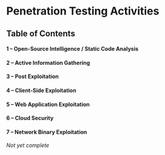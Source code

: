 # Penetration Testing Activities

## Table of Contents

#### 1 – Open-Source Intelligence / Static Code Analysis 
#### 2 – Active Information Gathering
#### 3 – Post Exploitation
#### 4 – Client-Side Exploitation
#### 5 – Web Application Exploitation
#### 6 – Cloud Security
#### 7 – Network Binary Exploitation

*Not yet complete*
